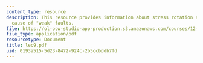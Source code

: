 ```yaml
---
content_type: resource
description: This resource provides information about stress rotation and possible
  cause of "weak" faults.
file: https://ol-ocw-studio-app-production.s3.amazonaws.com/courses/12-005-applications-of-continuum-mechanics-to-earth-atmospheric-and-planetary-sciences-spring-2006/0193a5155d238472924c2b5ccbddb7fd_lec9.pdf
file_type: application/pdf
resourcetype: Document
title: lec9.pdf
uid: 0193a515-5d23-8472-924c-2b5ccbddb7fd
---
```

